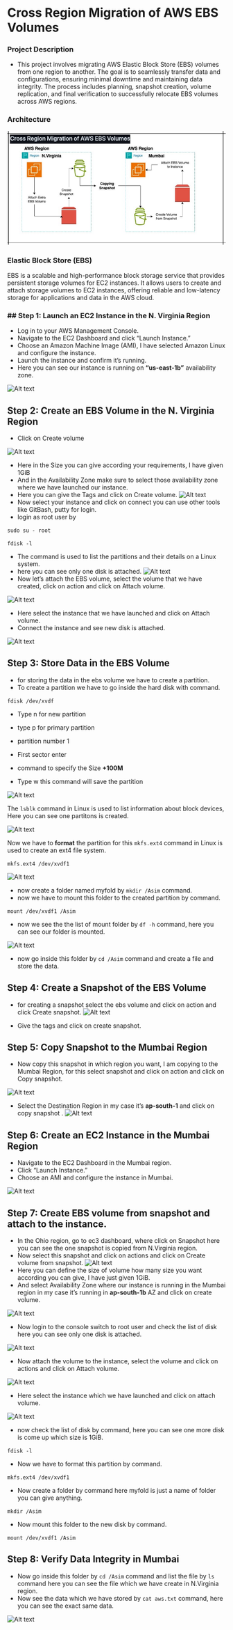 

# Cross Region Migration of AWS EBS Volumes

### Project Description

* This project involves migrating AWS Elastic Block Store (EBS) volumes from one region to another. The goal is to seamlessly transfer data and configurations, ensuring minimal downtime and maintaining data integrity. The process includes planning, snapshot creation, volume replication, and final verification to successfully relocate EBS volumes across AWS regions.

### Architecture

![Comming Soon](https://github.com/asimar007/Cross-Region-Migration-of-AWS-EBS-Volumes/blob/main/Screenshot/Cross-Region.jpg?raw=true)

### Elastic Block Store (EBS) 
EBS is a scalable and high-performance block storage service that provides persistent storage volumes for EC2 instances. It allows users to create and attach storage volumes to EC2 instances, offering reliable and low-latency storage for applications and data in the AWS cloud.

### ## Step 1: Launch an EC2 Instance in the N. Virginia Region
-   Log in to your AWS Management Console.
-   Navigate to the EC2 Dashboard and click “Launch Instance.”
-   Choose an Amazon Machine Image (AMI), I have selected Amazon Linux and configure the instance.
-   Launch the instance and confirm it’s running.
-   Here you can see our instance is running on  **“us-east-1b”** availability zone.

![Alt text](https://github.com/asimar007/Moving-AWS-EBS-Volumes-from-one-Region-to-Another-Regions/blob/main/Screenshot/1.png?raw=true)

## **Step 2: Create an EBS Volume in the N. Virginia Region**

-   Click on Create volume

![Alt text](https://github.com/asimar007/Moving-AWS-EBS-Volumes-from-one-Region-to-Another-Regions/blob/main/Screenshot/2.png?raw=true)
-   Here in the Size you can give according your requirements, I have given 1GiB
-   And in the Availability Zone make sure to select those availability zone where we have launched our instance.
-   Here you can give the Tags and click on Create volume.
![Alt text](https://github.com/asimar007/Moving-AWS-EBS-Volumes-from-one-Region-to-Another-Regions/blob/main/Screenshot/3.png?raw=true)
-   Now select your instance and click on connect you can use other tools like GitBash, putty for login.
-   login as root user by  
```
sudo su - root 
```  
```
fdisk -l
```  
-  The command is used to list the partitions and their details on a Linux system.
-   here you can see only one disk is attached.
![Alt text](https://github.com/asimar007/Moving-AWS-EBS-Volumes-from-one-Region-to-Another-Regions/blob/main/Screenshot/4.png?raw=true)
-   Now let’s attach the EBS volume, select the volume that we have created, click on action and click on Attach volume.

![Alt text](https://github.com/asimar007/Moving-AWS-EBS-Volumes-from-one-Region-to-Another-Regions/blob/main/Screenshot/5.png?raw=true)

-   Here select the instance that we have launched and click on Attach volume.
-   Connect the instance and see new disk is attached.

![Alt text](https://github.com/asimar007/Moving-AWS-EBS-Volumes-from-one-Region-to-Another-Regions/blob/main/Screenshot/6.png?raw=true)

## Step 3: Store Data in the EBS Volume

-   for storing the data in the ebs volume we have to create a partition.
-   To create a partition we have to go inside the hard disk with  command.
```
fdisk /dev/xvdf
```

- Type n for new partition 
-  type p for primary partition 
-  partition number 1
- First sector enter
- command to specify the Size  **+100M**

- Type w this command will save the partition

![Alt text](https://github.com/asimar007/Moving-AWS-EBS-Volumes-from-one-Region-to-Another-Regions/blob/main/Screenshot/7.png?raw=true)

The `lsblk` command in Linux is used to list information about block devices, Here you can see one partitons is created.

![Alt text](https://github.com/asimar007/Moving-AWS-EBS-Volumes-from-one-Region-to-Another-Regions/blob/main/Screenshot/8.png?raw=true)

Now we have to **format** the partition for this `mkfs.ext4` command in Linux is used to create an ext4 file system.
```
mkfs.ext4 /dev/xvdf1
```
![Alt text](https://github.com/asimar007/Moving-AWS-EBS-Volumes-from-one-Region-to-Another-Regions/blob/main/Screenshot/9.png?raw=true)

-   now create a folder named myfold by  `mkdir /Asim`  command.
-   now we have to mount this folder to the created partition by   command.
```
mount /dev/xvdf1 /Asim
```
-   now we see the the list of mount folder by  `df -h`  command, here you can see our folder is mounted.

![Alt text](https://github.com/asimar007/Moving-AWS-EBS-Volumes-from-one-Region-to-Another-Regions/blob/main/Screenshot/10.png?raw=true)

-   now go inside this folder by  `cd /Asim`  command and create a file and store the data.

## Step 4: Create a Snapshot of the EBS Volume

-   for creating a snapshot select the ebs volume and click on action and click Create snapshot.
![Alt text](https://github.com/asimar007/Moving-AWS-EBS-Volumes-from-one-Region-to-Another-Regions/blob/main/Screenshot/11.png?raw=true)

-   Give the tags and click on create snapshot.

## Step 5: Copy Snapshot to the Mumbai Region

-   Now copy this snapshot in which region you want, I am copying to the Mumbai Region, for this select snapshot and click on action and click on Copy snapshot.

![Alt text](https://github.com/asimar007/Moving-AWS-EBS-Volumes-from-one-Region-to-Another-Regions/blob/main/Screenshot/12.png?raw=true)

-   Select the Destination Region in my case it’s  **ap-south-1** and click on copy snapshot .
![Alt text](https://github.com/asimar007/Moving-AWS-EBS-Volumes-from-one-Region-to-Another-Regions/blob/main/Screenshot/13.png?raw=true)

## Step 6: Create an EC2 Instance in the Mumbai Region

-   Navigate to the EC2 Dashboard in the Mumbai region.
-   Click “Launch Instance.”
-   Choose an AMI and configure the instance in Mumbai.

![Alt text](https://github.com/asimar007/Moving-AWS-EBS-Volumes-from-one-Region-to-Another-Regions/blob/main/Screenshot/14.png?raw=true)

## Step 7: Create EBS volume from snapshot and attach to the instance.

-   In the Ohio region, go to ec3 dashboard, where click on Snapshot here you can see the one snapshot is copied from N.Virginia region.
-   Now select this snapshot and click on actions and click on Create volume from snapshot.
![Alt text](https://github.com/asimar007/Moving-AWS-EBS-Volumes-from-one-Region-to-Another-Regions/blob/main/Screenshot/15.png?raw=true)
-   Here you can define the size of volume how many size you want according you can give, I have just given 1GiB.
-   And select Availability Zone where our instance is running in the Mumbai region in my case it’s running in  **ap-south-1b** AZ and click on create volume.

![Alt text](https://github.com/asimar007/Moving-AWS-EBS-Volumes-from-one-Region-to-Another-Regions/blob/main/Screenshot/16.png?raw=true)
-   Now login to the console switch to root user and check the list of disk here you can see only one disk is attached.

![Alt text](https://github.com/asimar007/Moving-AWS-EBS-Volumes-from-one-Region-to-Another-Regions/blob/main/Screenshot/17.png?raw=true)
-   Now attach the volume to the instance, select the volume and click on actions and click on Attach volume.

![Alt text](https://github.com/asimar007/Moving-AWS-EBS-Volumes-from-one-Region-to-Another-Regions/blob/main/Screenshot/18.png?raw=true)

-   Here select the instance which we have launched and click on attach volume.

![Alt text](https://github.com/asimar007/Moving-AWS-EBS-Volumes-from-one-Region-to-Another-Regions/blob/main/Screenshot/19.png?raw=true)

-   now check the list of disk by  command, here you can see one more disk is come up which size is 1GiB.
```
fdisk -l
```

-   Now we have to format this partition by  command.
```
mkfs.ext4 /dev/xvdf1
```
-   Now create a folder by  command here myfold is just a name of folder you can give anything.
```
mkdir /Asim
```
-   Now mount this folder to the new disk by  command.
```
mount /dev/xvdf1 /Asim
```
## Step 8: Verify Data Integrity in Mumbai

-   Now go inside this folder by  `cd /Asim`  command and list the file by  `ls`  command here you can see the file which we have create in N.Virginia region.
-   Now see the data which we have stored by  `cat aws.txt`  command, here you can see the exact same data.


![Alt text](https://github.com/asimar007/Moving-AWS-EBS-Volumes-from-one-Region-to-Another-Regions/blob/main/Screenshot/21.png?raw=true)
